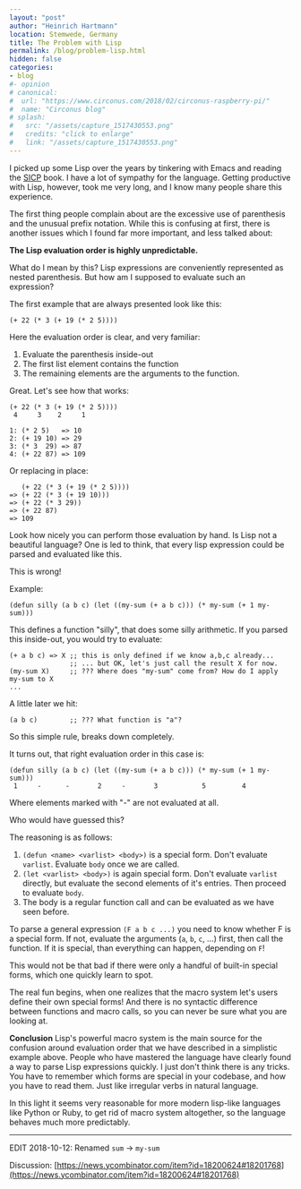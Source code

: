 ```yaml
---
layout: "post"
author: "Heinrich Hartmann"
location: Stemwede, Germany
title: The Problem with Lisp
permalink: /blog/problem-lisp.html
hidden: false
categories:
- blog
#- opinion
# canonical:
#  url: "https://www.circonus.com/2018/02/circonus-raspberry-pi/"
#  name: "Circonus blog"
# splash:
#   src: "/assets/capture_1517430553.png"
#   credits: "click to enlarge"
#   link: "/assets/capture_1517430553.png"
---
```


I picked up some Lisp over the years by tinkering with Emacs and reading the [SICP](https://mitpress.mit.edu/sites/default/files/sicp/index.html) book.
I have a lot of sympathy for the language.
Getting productive with Lisp, however, took me very long, and I know many people share this experience.

The first thing people complain about are the excessive use of parenthesis and the unusual prefix notation.
While this is confusing at first, there is another issues which I found far more important, and less talked about:

**The Lisp evaluation order is highly unpredictable.**

What do I mean by this?
Lisp expressions are conveniently represented as nested parenthesis.
But how am I supposed to evaluate such an expression?

The first example that are always presented look like this:
```elisp
(+ 22 (* 3 (+ 19 (* 2 5))))
```

Here the evaluation order is clear, and very familiar: 
1. Evaluate the parenthesis inside-out
2. The first list element contains the function
3. The remaining elements are the arguments to the function.

Great. Let's see how that works:
```elisp
(+ 22 (* 3 (+ 19 (* 2 5))))
 4     3    2     1

1: (* 2 5)   => 10
2: (+ 19 10) => 29
3: (* 3  29) => 87
4: (+ 22 87) => 109
```
Or replacing in place:
``` elisp
   (+ 22 (* 3 (+ 19 (* 2 5))))
=> (+ 22 (* 3 (+ 19 10)))
=> (+ 22 (* 3 29))
=> (+ 22 87)
=> 109
```
Look how nicely you can perform those evaluation by hand.
Is Lisp not a beautiful language?
One is led to think, that every lisp expression could be parsed and evaluated like this.

This is wrong!

Example:
```elisp
(defun silly (a b c) (let ((my-sum (+ a b c))) (* my-sum (+ 1 my-sum)))
```
This defines a function "silly", that does some silly arithmetic.
If you parsed this inside-out, you would try to evaluate:
```elisp
(+ a b c) => X ;; this is only defined if we know a,b,c already...
               ;; ... but OK, let's just call the result X for now.
(my-sum X)     ;; ??? Where does "my-sum" come from? How do I apply my-sum to X
...
```
A little later we hit:
```elisp
(a b c)        ;; ??? What function is "a"?
```
So this simple rule, breaks down completely.

It turns out, that right evaluation order in this case is:
```elisp
(defun silly (a b c) (let ((my-sum (+ a b c))) (* my-sum (+ 1 my-sum)))
 1     -      -       2     -       3           5         4
```
Where elements marked with "-" are not evaluated at all.

Who would have guessed this?

The reasoning is as follows:
1. `(defun <name> <varlist> <body>)` is a special form. Don't evaluate `varlist`.
   Evaluate `body` once we are called.
2. `(let <varlist> <body>)` is again special form.
   Don't evaluate `varlist` directly, but evaluate the second elements of it's entries.
   Then proceed to evaluate `body`.
3. The body is a regular function call and can be evaluated as we have seen before.


To parse a general expression `(F a b c ...)` you need to know whether F is a special form.
If not, evaluate the arguments (`a`, `b`, `c`, ...) first, then call the function.
If it is special, than everything can happen, depending on `F`!

This would not be that bad if there were only a handful of built-in special forms,
which one quickly learn to spot.

The real fun begins, when one realizes that the macro system let's users define their own special forms!
And there is no syntactic difference between functions and macro calls, so you can never be sure what you are looking at.

**Conclusion** Lisp's powerful macro system is the main source for the confusion around evaluation
order that we have described in a simplistic example above.
People who have mastered the language have clearly found a way to parse Lisp expressions quickly.
I just don't think there is any tricks.
You have to remember which forms are special in your codebase, and how you have to read them.
Just like irregular verbs in natural language.

In this light it seems very reasonable for more modern lisp-like languages like Python or Ruby, to
get rid of macro system altogether, so the language behaves much more predictably.

---

EDIT 2018-10-12: Renamed `sum` -> `my-sum`

Discussion: [https://news.ycombinator.com/item?id=18200624#18201768](https://news.ycombinator.com/item?id=18200624#18201768)

